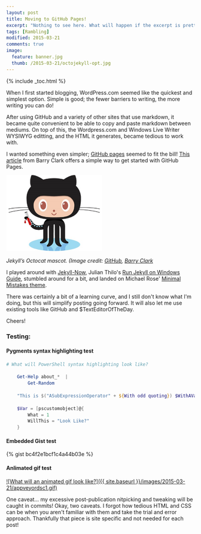 ```yaml
---
layout: post
title: Moving to GitHub Pages!
excerpt: "Nothing to see here. What will happen if the excerpt is pretty lengthy? Will it wrap around nicely, or do something evil? Let's find out."
tags: [Rambling]
modified: 2015-03-21
comments: true
image:
  feature: banner.jpg
  thumb: /2015-03-21/octojekyll-opt.jpg
---
```

{% include _toc.html %}

When I first started blogging, WordPress.com seemed like the quickest and simplest option. Simple is good; the fewer barriers to writing, the more writing you can do!

After using GitHub and a variety of other sites that use markdown, it became quite convenient to be able to copy and paste markdown between mediums. On top of this, the Wordpress.com and Windows Live Writer WYSIWYG editting, and the HTML it generates, became tedious to work with.

I wanted something even simpler; [GitHub pages](https://pages.github.com/) seemed to fit the bill! [This article](http://www.smashingmagazine.com/2014/08/01/build-blog-jekyll-github-pages/) from Barry Clark offers a simple way to get started with GitHub Pages.

<img src="/images/2015-03-21/octojekyll-opt.jpg" width="256">

*Jekyll’s Octocat mascot. (Image credit: [GitHub](http://jekyllrb.com/), [Barry Clark](http://www.smashingmagazine.com/2014/08/01/build-blog-jekyll-github-pages/)*

I played around with [Jekyll-Now](https://github.com/barryclark/jekyll-now), Julian Thilo's [Run Jekyll on Windows Guide](http://jekyll-windows.juthilo.com/), stumbled around for a bit, and landed on Michael Rose' [Minimal Mistakes theme](http://mmistakes.github.io/minimal-mistakes/theme-setup/).

There was certainly a bit of a learning curve, and I still don't know what I'm doing, but this will simplify posting going forward. It will also let me use existing tools like GitHub and $TextEditorOfTheDay.

Cheers!



### Testing:

#### Pygments syntax highlighting test

```powershell
# What will PowerShell syntax highlighting look like?
    
    Get-Help about_*  |
        Get-Random

    "This is $("ASubExpressionOperator" + ${With odd quoting}) $WithAVariable that might need to wrap"
    
    $Var = [pscustomobject]@{
        What = 1
        WillThis = "Look Like?"
    }

```

#### Embedded Gist test

{% gist bc4f2e1bcf1c4a44b03e %}

#### Anlimated gif test

[![What will an animated gif look like?]({{ site.baseurl }}/images/2015-03-21/appveyordsc1.gif)](https://ramblingcookiemonster.wordpress.com/2015/03/01/testing-dsc-configurations-with-pester-and-appveyor/)

One caveat... my excessive post-publication nitpicking and tweaking will be caught in commits! Okay, two caveats. I forgot how tedious HTML and CSS can be when you aren't familiar with them and take the trial and error approach.  Thankfully that piece is site specific and not needed for each post!
